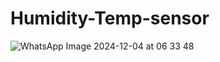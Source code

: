 # Humidity-Temp-sensor




![WhatsApp Image 2024-12-04 at 06 33 48](https://github.com/user-attachments/assets/3a6c316b-b33c-41e9-aa84-58ad09c2be24)
